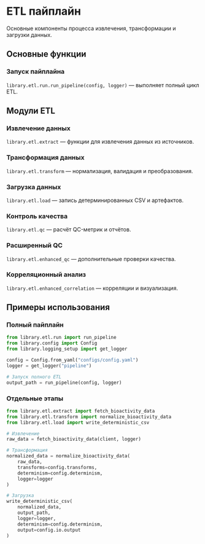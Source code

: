 # ETL пайплайн

Основные компоненты процесса извлечения, трансформации и загрузки данных.

## Основные функции

### Запуск пайплайна

`library.etl.run.run_pipeline(config, logger)` — выполняет полный цикл ETL.

## Модули ETL

### Извлечение данных

`library.etl.extract` — функции для извлечения данных из источников.

### Трансформация данных

`library.etl.transform` — нормализация, валидация и преобразования.

### Загрузка данных

`library.etl.load` — запись детерминированных CSV и артефактов.

### Контроль качества

`library.etl.qc` — расчёт QC-метрик и отчётов.

### Расширенный QC

`library.etl.enhanced_qc` — дополнительные проверки качества.

### Корреляционный анализ

`library.etl.enhanced_correlation` — корреляции и визуализация.

## Примеры использования

### Полный пайплайн

```python
from library.etl.run import run_pipeline
from library.config import Config
from library.logging_setup import get_logger

config = Config.from_yaml("configs/config.yaml")
logger = get_logger("pipeline")

# Запуск полного ETL
output_path = run_pipeline(config, logger)
```

### Отдельные этапы

```python
from library.etl.extract import fetch_bioactivity_data
from library.etl.transform import normalize_bioactivity_data
from library.etl.load import write_deterministic_csv

# Извлечение
raw_data = fetch_bioactivity_data(client, logger)

# Трансформация
normalized_data = normalize_bioactivity_data(
    raw_data, 
    transforms=config.transforms,
    determinism=config.determinism,
    logger=logger
)

# Загрузка
write_deterministic_csv(
    normalized_data,
    output_path,
    logger=logger,
    determinism=config.determinism,
    output=config.io.output
)
```
